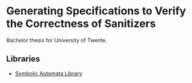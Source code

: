 # Generating Specifications to Verify the Correctness of Sanitizers

Bachelor thesis for University of Twente.

## Libraries
- [Symbolic Automata Library](https://github.com/lorisdanto/symbolicautomata)
